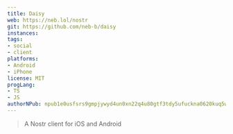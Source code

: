 ```yaml
---
title: Daisy
web: https://neb.lol/nostr
git: https://github.com/neb-b/daisy
instances:
tags:
- social
- client
platforms:
- Android
- iPhone
license: MIT
progLang:
- TS
- JS
authorNPub: npub1e0usfsrs9gmpjywyd4un0xn22q4u80gtf3tdy5ufuckna0620kuq5w732v
---
```


> A Nostr client for iOS and Android